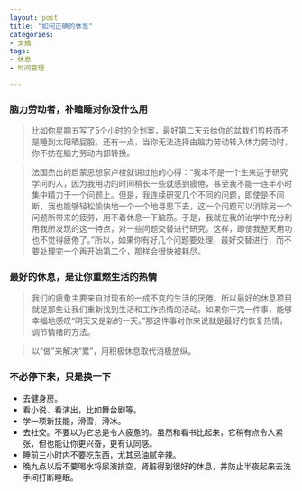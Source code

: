 ```yaml
---
layout: post
title: "如何正确的休息"
categories:
- 文摘
tags:
- 休息
- 时间管理

---
```


### 脑力劳动者，补瞌睡对你没什么用       

> 比如你星期五写了5个小时的企划案，最好第二天去给你的盆栽们剪枝而不是睡到太阳晒屁股。还有一点，当你无法选择由脑力劳动转入体力劳动时，你不妨在脑力劳动内部转换。

> 法国杰出的启蒙思想家卢梭就讲过他的心得：“我本不是一个生来适于研究学问的人，因为我用功的时间稍长一些就感到疲倦，甚至我不能一连半小时集中精力于一个问题上。但是，我连续研究几个不同的问题，即使是不间断，我也能够轻松愉快地一个一个地寻思下去，这一个问题可以消除另一个问题所带来的疲劳，用不着休息一下脑筋。于是，我就在我的治学中充分利用我所发现的这一特点，对一些问题交替进行研究。这样，即使我整天用功也不觉得疲倦了。”所以，如果你有好几个问题要处理，最好交替进行，而不要处理完一个再开始第二个，那样会很快被耗尽。

### 最好的休息，是让你重燃生活的热情

> 我们的疲惫主要来自对现有的一成不变的生活的厌倦。所以最好的休息项目就是那些让我们重新找到生活和工作热情的活动。如果你干完一件事，能够幸福地感叹“明天又是新的一天。”那这件事对你来说就是最好的恢复热情，调节情绪的方法。

> 以“做”来解决“累”，用积极休息取代消极放纵。
>

### 不必停下来，只是换一下

- 去健身房。
- 看小说、看演出，比如舞台剧等。
- 学一项新技能，滑雪，滑冰。
- 去社交。不要以为它总是令人疲惫的。虽然和看书比起来，它稍有点令人紧张，但也能让你更兴奋，更有认同感。
- 睡前三小时内不要吃东西，尤其忌油腻辛辣。
- 晚九点以后不要喝水将尿液排空，肾脏得到很好的休息，并防止半夜起来去洗手间打断睡眠。
